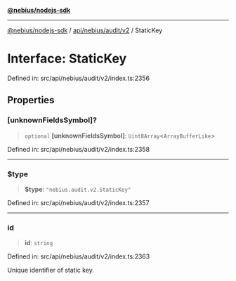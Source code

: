 [**@nebius/nodejs-sdk**](../../../../../README.md)

***

[@nebius/nodejs-sdk](../../../../../README.md) / [api/nebius/audit/v2](../README.md) / StaticKey

# Interface: StaticKey

Defined in: src/api/nebius/audit/v2/index.ts:2356

## Properties

### \[unknownFieldsSymbol\]?

> `optional` **\[unknownFieldsSymbol\]**: `Uint8Array`\<`ArrayBufferLike`\>

Defined in: src/api/nebius/audit/v2/index.ts:2358

***

### $type

> **$type**: `"nebius.audit.v2.StaticKey"`

Defined in: src/api/nebius/audit/v2/index.ts:2357

***

### id

> **id**: `string`

Defined in: src/api/nebius/audit/v2/index.ts:2363

Unique identifier of static key.
